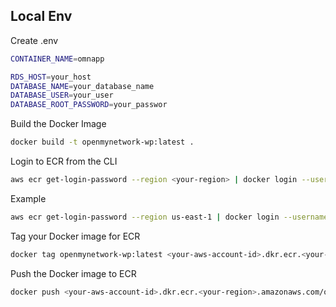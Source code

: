 ## Local Env

Create .env

```bash
CONTAINER_NAME=omnapp

RDS_HOST=your_host
DATABASE_NAME=your_database_name
DATABASE_USER=your_user
DATABASE_ROOT_PASSWORD=your_passwor
```

Build the Docker Image
```bash
docker build -t openmynetwork-wp:latest .
```

Login to ECR from the CLI
```bash
aws ecr get-login-password --region <your-region> | docker login --username AWS --password-stdin <your-aws-account-id>.dkr.ecr.<your-region>.amazonaws.com 
```
Example
```bash
aws ecr get-login-password --region us-east-1 | docker login --username AWS --password-stdin 22*****.dkr.ecr.us-east-1.amazonaws.com
```

Tag your Docker image for ECR
```bash
docker tag openmynetwork-wp:latest <your-aws-account-id>.dkr.ecr.<your-region>.amazonaws.com/openmynetwork-ecr:latest
```

Push the Docker image to ECR
```bash
docker push <your-aws-account-id>.dkr.ecr.<your-region>.amazonaws.com/openmynetwork-ecr:latest
```
